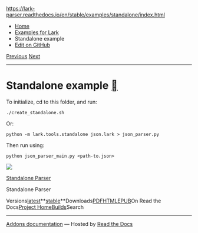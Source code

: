 https://lark-parser.readthedocs.io/en/stable/examples/standalone/index.html

- [Home](https://lark-parser.readthedocs.io/en/stable/index.html)
- [Examples for Lark](https://lark-parser.readthedocs.io/en/stable/examples/index.html)
- Standalone example
- [Edit on GitHub](https://github.com/lark-parser/lark/blob/acfe33d943a1310f3ca26145eb2896bc5c4955c9/docs/examples/standalone/index.rst)

[Previous](https://lark-parser.readthedocs.io/en/stable/examples/grammars/index.html "Example Grammars") [Next](https://lark-parser.readthedocs.io/en/stable/examples/standalone/json_parser_main.html "Standalone Parser")

* * *

# Standalone example [](https://lark-parser.readthedocs.io/en/stable/examples/standalone/index.html\#standalone-example "Permalink to this heading")

To initialize, cd to this folder, and run:

```
./create_standalone.sh

```

Or:

```
python -m lark.tools.standalone json.lark > json_parser.py

```

Then run using:

```
python json_parser_main.py <path-to.json>

```

![](https://lark-parser.readthedocs.io/en/stable/_images/sphx_glr_json_parser_main_thumb.png)

[Standalone Parser](https://lark-parser.readthedocs.io/en/stable/examples/standalone/json_parser_main.html#sphx-glr-examples-standalone-json-parser-main-py)

Standalone Parser

Versions[latest](https://lark-parser.readthedocs.io/en/latest/examples/standalone/)**[stable](https://lark-parser.readthedocs.io/en/stable/examples/standalone/)**Downloads[PDF](https://lark-parser.readthedocs.io/_/downloads/en/stable/pdf/)[HTML](https://lark-parser.readthedocs.io/_/downloads/en/stable/htmlzip/)[EPUB](https://lark-parser.readthedocs.io/_/downloads/en/stable/epub/)On Read the Docs[Project Home](https://app.readthedocs.org/projects/lark-parser/?utm_source=lark-parser&utm_content=flyout)[Builds](https://app.readthedocs.org/projects/lark-parser/builds/?utm_source=lark-parser&utm_content=flyout)Search

* * *

[Addons documentation](https://docs.readthedocs.io/page/addons.html?utm_source=lark-parser&utm_content=flyout) ― Hosted by
[Read the Docs](https://about.readthedocs.com/?utm_source=lark-parser&utm_content=flyout)